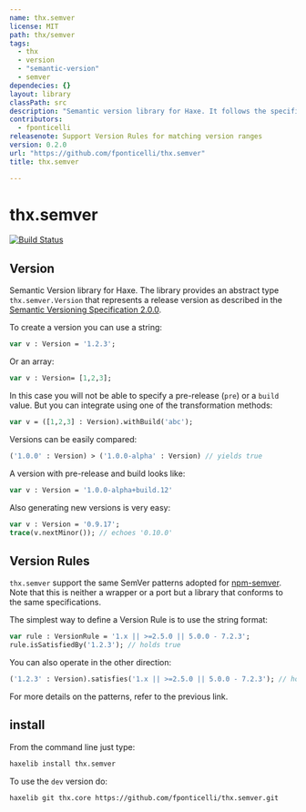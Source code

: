 ```yaml
---
name: thx.semver
license: MIT
path: thx/semver
tags: 
  - thx
  - version
  - "semantic-version"
  - semver
dependecies: {}
layout: library
classPath: src
description: "Semantic version library for Haxe. It follows the specifications for Semantic Versioning 2.0.0 described at http://semver.org/"
contributors: 
  - fponticelli
releasenote: Support Version Rules for matching version ranges
version: 0.2.0
url: "https://github.com/fponticelli/thx.semver"
title: thx.semver

---
```


# thx.semver

[![Build Status](https://travis-ci.org/fponticelli/thx.semver.svg)](https://travis-ci.org/fponticelli/thx.semver)

## Version

Semantic Version library for Haxe. The library provides an abstract type `thx.semver.Version` that represents a release version as described in the [Semantic Versioning Specification 2.0.0](http://semver.org/).

To create a version you can use a string:
```haxe
var v : Version = '1.2.3';
```

Or an array:

```haxe
var v : Version= [1,2,3];
```


In this case you will not be able to specify a pre-release (`pre`) or a `build` value. But you can integrate using one of the transformation methods:

```haxe
var v = ([1,2,3] : Version).withBuild('abc');
```

Versions can be easily compared:

```haxe
('1.0.0' : Version) > ('1.0.0-alpha' : Version) // yields true
```

A version with pre-release and build looks like:

```haxe
var v : Version = '1.0.0-alpha+build.12'
```

Also generating new versions is very easy:

```haxe
var v : Version = '0.9.17';
trace(v.nextMinor()); // echoes '0.10.0'
```

## Version Rules

`thx.semver` support the same SemVer patterns adopted for [npm-semver](https://github.com/npm/node-semver). Note that this is neither a wrapper or a port but a library that conforms to the same specifications.

The simplest way to define a Version Rule is to use the string format:

```haxe
var rule : VersionRule = '1.x || >=2.5.0 || 5.0.0 - 7.2.3';
rule.isSatisfiedBy('1.2.3'); // holds true
```

You can also operate in the other direction:

```haxe
('1.2.3' : Version).satisfies('1.x || >=2.5.0 || 5.0.0 - 7.2.3'); // holds true
```

For more details on the patterns, refer to the previous link.

## install

From the command line just type:

```bash
haxelib install thx.semver
```

To use the `dev` version do:

```bash
haxelib git thx.core https://github.com/fponticelli/thx.semver.git
```